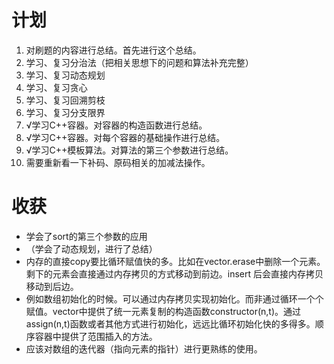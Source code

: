 # 计划
1. 对刷题的内容进行总结。首先进行这个总结。
2. 学习、复习分治法（把相关思想下的问题和算法补充完整）
3. 学习、复习动态规划
4. 学习、复习贪心
5. 学习、复习回溯剪枝
6. 学习、复习分支限界
7. √学习C++容器。对容器的构造函数进行总结。
8. √学习C++容器。对每个容器的基础操作进行总结。
9. √学习C++模板算法。对算法的第三个参数进行总结。
10. 需要重新看一下补码、原码相关的加减法操作。


# 收获

* 学会了sort的第三个参数的应用
* （学会了动态规划，进行了总结）
* 内存的直接copy要比循环赋值快的多。比如在vector.erase中删除一个元素。剩下的元素会直接通过内存拷贝的方式移动到前边。insert 后会直接内存拷贝移动到后边。
* 例如数组初始化的时候。可以通过内存拷贝实现初始化。而非通过循环一个个赋值。vector中提供了统一元素复制的构造函数constructor(n,t)。通过assign(n,t)函数或者其他方式进行初始化，远远比循环初始化快的多得多。顺序容器中提供了范围插入的方法。
* 应该对数组的迭代器（指向元素的指针）进行更熟练的使用。